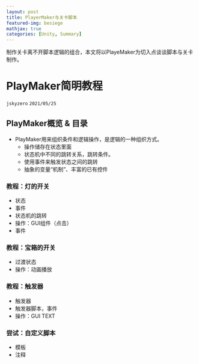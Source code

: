 ```yaml
---
layout: post
title: PlayerMaker与关卡脚本
featured-img: besiege
mathjax: true
categories: [Unity, Summary]
---
```


制作关卡离不开脚本逻辑的组合，本文将以PlayeMaker为切入点谈谈脚本与关卡制作。

<!--more-->


# PlayMaker简明教程
`jskyzero` `2021/05/25`


## PlayMaker概览 & 目录

+ PlayMaker用来组织条件和逻辑操作，是逻辑的一种组织方式。
  + 操作储存在状态里面
  + 状态机中不同的跳转关系，跳转条件。
  + 使用事件来触发状态之间的跳转
  + 抽象的变量“机制”、丰富的已有控件


### 教程：灯的开关

+ 状态
+ 事件
+ 状态机的跳转
+ 操作：GUI组件（点击）
+ 事件


### 教程：宝箱的开关

+ 过渡状态
+ 操作：动画播放

### 教程：触发器

+ 触发器
+ 触发器脚本，事件
+ 操作：GUI TEXT

### 尝试：自定义脚本

+ 模板
+ 注释